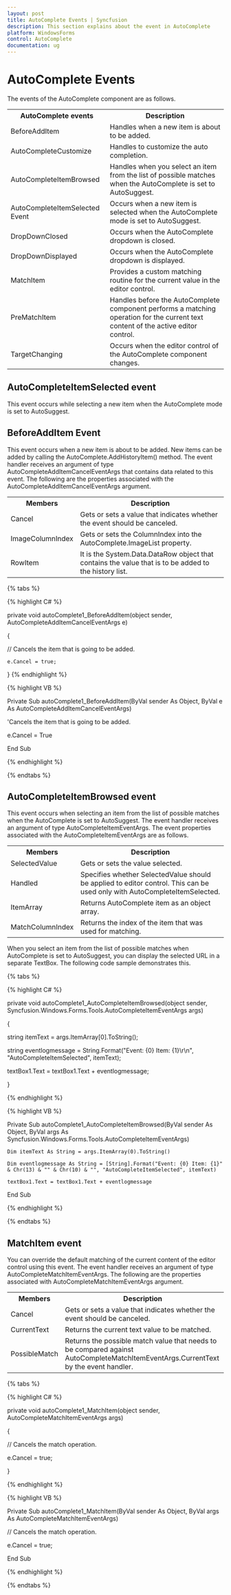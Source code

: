 ```yaml
---
layout: post
title: AutoComplete Events | Syncfusion
description: This section explains about the event in AutoComplete
platform: WindowsForms
control: AutoComplete
documentation: ug
---
```


# AutoComplete Events

The events of the AutoComplete component are as follows.

<table>
<tr>
<th>
AutoComplete events</th><th>
Description</th></tr>
<tr>
<td>
BeforeAddItem</td><td>
Handles when a new item is about to be added.</td></tr>
<tr>
<td>
AutoCompleteCustomize</td><td>
Handles to customize the auto completion.</td></tr>
<tr>
<td>
AutoCompleteItemBrowsed</td><td>
Handles when you select an item from the list of possible matches when the AutoComplete is set to AutoSuggest.</td></tr>
<tr>
<td>
AutoCompleteItemSelected Event</td><td>
Occurs when a new item is selected when the AutoComplete mode is set to AutoSuggest.</td></tr>
<tr>
<td>
DropDownClosed</td><td>
Occurs when the AutoComplete dropdown is closed.</td></tr>
<tr>
<td>
DropDownDisplayed</td><td>
Occurs when the AutoComplete dropdown is displayed.</td></tr>
<tr>
<td>
MatchItem</td><td>
Provides a custom matching routine for the current value in the editor control.</td></tr>
<tr>
<td>
PreMatchItem</td><td>
Handles before the AutoComplete component performs a matching operation for the current text content of the active editor control.</td></tr>
<tr>
<td> 
TargetChanging</td><td>
Occurs when the editor control of the AutoComplete component changes.</td></tr>
</table>

## AutoCompleteItemSelected event

This event occurs while selecting a new item when the AutoComplete mode is set to AutoSuggest.


## BeforeAddItem Event

This event occurs when a new item is about to be added. New items can be added by calling the AutoComplete.AddHistoryItem() method. The event handler receives an argument of type AutoCompleteAddItemCancelEventArgs that contains data related to this event. The following are the properties associated with the AutoCompleteAddItemCancelEventArgs argument.

<table>
<tr>
<th>
Members</th><th>
Description</th></tr>
<tr>
<td>
Cancel</td><td>
Gets or sets a value that indicates whether the event should be canceled.</td></tr>
<tr>
<td>
ImageColumnIndex</td><td>
Gets or sets the ColumnIndex into the AutoComplete.ImageList property.</td></tr>
<tr>
<td>
RowItem</td><td>
It is the System.Data.DataRow object that contains the value that is to be added to the history list.</td></tr>
</table>

{% tabs %}

{% highlight C# %}



private void autoComplete1_BeforeAddItem(object sender, AutoCompleteAddItemCancelEventArgs e)

{

   // Cancels the item that is going to be added.

    e.Cancel = true;

}
{% endhighlight %}

{% highlight VB %}

Private Sub autoComplete1_BeforeAddItem(ByVal sender As Object, ByVal e As AutoCompleteAddItemCancelEventArgs)

   'Cancels the item that is going to be added.   

   e.Cancel = True

End Sub

{% endhighlight %}

{% endtabs %}

## AutoCompleteItemBrowsed event

This event occurs when selecting an item from the list of possible matches when the AutoComplete is set to AutoSuggest. The event handler receives an argument of type AutoCompleteItemEventArgs. The event properties associated with the AutoCompleteItemEventArgs are as follows.

<table>
<tr>
<th>
Members</th><th>
Description</th></tr>
<tr>
<td>
SelectedValue</td><td>
Gets or sets the value selected.</td></tr>
<tr>
<td>
Handled</td><td>
Specifies whether SelectedValue should be applied to editor control. This can be used only with AutoCompleteItemSelected.</td></tr>
<tr>
<td>
ItemArray</td><td>
Returns AutoComplete item as an object array.</td></tr>
<tr>
<td>
MatchColumnIndex</td><td>
Returns the index of the item that was used for matching.</td></tr>
</table>

When you select an item from the list of possible matches when AutoComplete is set to AutoSuggest, you can display the selected URL in a separate TextBox. The following code sample demonstrates this.

{% tabs %}

{% highlight C# %}


private void autoComplete1_AutoCompleteItemBrowsed(object sender, Syncfusion.Windows.Forms.Tools.AutoCompleteItemEventArgs args)

{

   string itemText = args.ItemArray[0].ToString();

   string eventlogmessage = String.Format("Event: {0} Item: {1}\r\n", "AutoCompleteItemSelected", itemText);

   textBox1.Text = textBox1.Text + eventlogmessage;

}

{% endhighlight %}


{% highlight VB %}

Private Sub autoComplete1_AutoCompleteItemBrowsed(ByVal sender As Object, ByVal args As Syncfusion.Windows.Forms.Tools.AutoCompleteItemEventArgs)

    Dim itemText As String = args.ItemArray(0).ToString()

    Dim eventlogmessage As String = [String].Format("Event: {0} Item: {1}" & Chr(13) & "" & Chr(10) & "", "AutoCompleteItemSelected", itemText)

    textBox1.Text = textBox1.Text + eventlogmessage

End Sub

{% endhighlight %}

{% endtabs %}

## MatchItem event

You can override the default matching of the current content of the editor control using this event. The event handler receives an argument of type AutoCompleteMatchItemEventArgs. The following are the properties associated with AutoCompleteMatchItemEventArgs argument.

<table>
<tr>
<th>
Members</th><th>
Description</th></tr>
<tr>
<td>
Cancel</td><td>
Gets or sets a value that indicates whether the event should be canceled.</td></tr>
<tr>
<td>
CurrentText</td><td>
Returns the current text value to be matched.</td></tr>
<tr>
<td>
PossibleMatch</td><td>
Returns the possible match value that needs to be compared against AutoCompleteMatchItemEventArgs.CurrentText by the event handler.</td></tr>
</table>

{% tabs %}

{% highlight C# %}


private void autoComplete1_MatchItem(object sender, AutoCompleteMatchItemEventArgs args)

{

   // Cancels the match operation.

   e.Cancel = true;

}

{% endhighlight %}

{% highlight VB %}

Private Sub autoComplete1_MatchItem(ByVal sender As Object, ByVal args As AutoCompleteMatchItemEventArgs)

   // Cancels the match operation.

   e.Cancel = true;

End Sub

{% endhighlight %}

{% endtabs %}